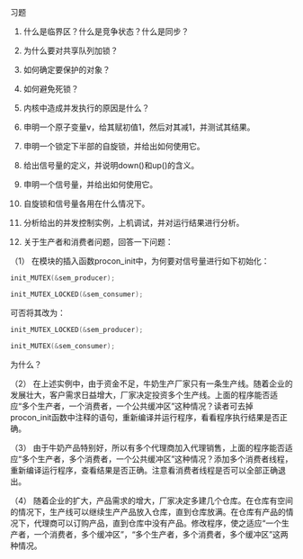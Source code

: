 习题

1.  什么是临界区？什么是竞争状态？什么是同步？

2.  为什么要对共享队列加锁？

3.  如何确定要保护的对象？

4.  如何避免死锁？

5.  内核中造成并发执行的原因是什么？

6.  申明一个原子变量v，给其赋初值1，然后对其减1，并测试其结果。

7.  申明一个锁定下半部的自旋锁，并给出如何使用它。

8.  给出信号量的定义，并说明down()和up()的含义。

9.  申明一个信号量，并给出如何使用它。

10. 自旋锁和信号量各用在什么情况下。

11. 分析给出的并发控制实例，上机调试，并对运行结果进行分析。

12. 关于生产者和消费者问题，回答一下问题：

（1） 在模块的插入函数procon\_init中，为何要对信号量进行如下初始化：
```c
init_MUTEX(&sem_producer);

init_MUTEX_LOCKED(&sem_consumer);
```
可否将其改为：
```c
init_MUTEX_LOCKED(&sem_producer);

init_MUTEX(&sem_consumer);
```
为什么？

（2）
在上述实例中，由于资金不足，牛奶生产厂家只有一条生产线。随着企业的发展壮大，客户需求日益增大，厂家决定投资多个生产线。上面的程序能否适应“多个生产者，一个消费者，一个公共缓冲区”这种情况？读者可去掉procon\_init函数中注释的语句，重新编译并运行程序，看看程序执行结果是否正确。

（3）
由于牛奶产品特别好，所以有多个代理商加入代理销售，上面的程序能否适应“多个生产者，多个消费者，一个公共缓冲区”这种情况？添加多个消费者线程，重新编译运行程序，查看结果是否正确。注意看消费者线程是否可以全部正确退出。

（4）
随着企业的扩大，产品需求的增大，厂家决定多建几个仓库。在仓库有空间的情况下，生产线可以继续生产产品放入仓库，直到仓库放满。在仓库有产品的情况下，代理商可以订购产品，直到仓库中没有产品。修改程序，使之适应“一个生产者，一个消费者，多个缓冲区”，“多个生产者，多个消费者，多个缓冲区”这两种情况。
 
